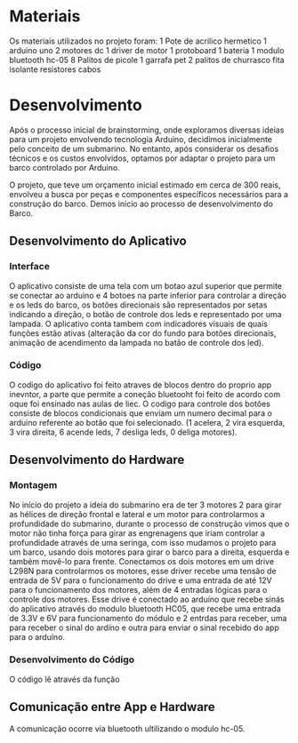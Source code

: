 
# Materiais

Os materiais utilizados no projeto foram:
1 Pote de acrilico hermetico
1 arduino uno
2 motores dc
1 driver de motor
1 protoboard
1 bateria
1 modulo bluetooth hc-05
8 Palitos de picole
1 garrafa pet
2 palitos de churrasco
fita isolante
resistores
cabos

# Desenvolvimento
Após o processo inicial de brainstorming, onde exploramos diversas ideias para um projeto envolvendo tecnologia Arduino, decidimos inicialmente pelo conceito de um submarino. No entanto, após considerar os desafios técnicos e os custos envolvidos, optamos por adaptar o projeto para um barco controlado por Arduino.

O projeto, que teve um orçamento inicial estimado em cerca de 300 reais, envolveu a busca por peças e componentes específicos necessários para a construção do barco.
Demos inicio ao processo de desenvolvimento do Barco.

## Desenvolvimento do Aplicativo

### Interface

O aplicativo consiste de uma tela com um botao azul superior que permite se conectar ao arduino e 4 botoes na parte inferior para controlar a direção e os leds do barco, os botões direcionais são representados por setas indicando a direção, o botão de controle dos leds e representado por uma lampada. O aplicativo conta tambem com indicadores visuais de quais funções estão ativas (alteração da cor do fundo para botões direcionais, animação de acendimento da lampada no batão de controle dos led).

### Código

O codigo do aplicativo foi feito atraves de blocos dentro do proprio app inevntor, a parte que permite a coneção bluetooht foi feito de acordo com oque foi ensinado nas aulas de liec. O codigo para controle dos botões consiste de blocos condicionais que enviam um numero decimal para o arduino referente ao botão que foi selecionado. (1 acelera, 2 vira esquerda, 3 vira direita, 6 acende leds, 7 desliga leds, 0 deliga motores).

## Desenvolvimento do Hardware

### Montagem

No início do projeto a ideia do submarino era de ter 3 motores 2 para girar as hélices de direção frontal e lateral e um motor para controlarmos a profundidade do submarino, durante o processo de construção vimos que o motor não tinha força para girar as engrenagens que iriam controlar a profundidade através de uma seringa, com isso mudamos o projeto para um barco, usando dois motores para girar o barco para a direita, esquerda e também movê-lo para frente. Conectamos os dois motores em um drive L298N para controlarmos os motores, esse driver recebe uma tensão de entrada de 5V para o funcionamento do drive e uma entrada de até 12V para o funcionamento dos motores, além de 4 entradas lógicas para o controle dos motores. Esse drive é conectado ao arduíno que recebe sinás do aplicativo através do modulo bluetooth HC05, que recebe uma entrada de 3.3V e 6V para funcionamento do módulo e 2 entrdas para receber, uma para receber o sinal do ardíno e outra para enviar o sinal recebido do app para o arduíno.

### Desenvolvimento do Código

O código lê através da função

## Comunicação entre App e Hardware

A comunicação ocorre via bluetooth ultilizando o modulo hc-05.

